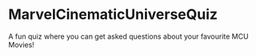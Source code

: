 # MarvelCinematicUniverseQuiz
A fun quiz where you can get asked questions about your favourite MCU Movies!
